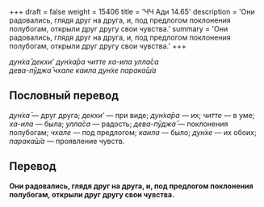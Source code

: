 +++
draft = false
weight = 15406
title = 'ЧЧ Ади 14.65'
description = 'Они радовались, глядя друг на друга, и, под предлогом поклонения полубогам, открыли друг другу свои чувства.'
summary = 'Они радовались, глядя друг на друга, и, под предлогом поклонения полубогам, открыли друг другу свои чувства.'
+++

_дун̇ха̄ декхи’ дун̇ха̄ра читте ха-ила улла̄са  
дева-пӯджа̄ чхале каила дун̇хе парака̄ш́а_

## Пословный перевод

_дун̇ха̄_ — друг друга; _декхи’_ — при виде; _дун̇ха̄ра_ — их; _читте_ — в уме; _ха_\-_ила_ — была; _улла̄са_ — радость; _дева_\-_пӯджа̄_ — поклонения полубогам; _чхале_ — под предлогом; _каила_ — было; _дун̇хе_ — их обоих; _парака̄ш́а_ — проявление чувств.

## Перевод

**Они радовались, глядя друг на друга, и, под предлогом поклонения полубогам, открыли друг другу свои чувства.**
